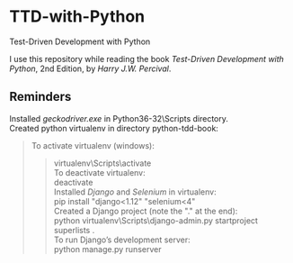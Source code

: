 # TTD-with-Python
Test-Driven Development with Python

I use this repository while reading the book *Test-Driven Development with Python*, 2nd Edition, by *Harry J.W. Percival*.


## Reminders
Installed *geckodriver.exe* in Python36-32\Scripts directory.  
Created python virtualenv in directory python-tdd-book:  
>To activate virtualenv (windows):  
>>virtualenv\Scripts\activate  
>To deactivate virtualenv:  
>>deactivate  
Installed *Django* and *Selenium* in virtualenv:  
    pip install "django<1.12" "selenium<4"  
Created a Django project (note the "." at the end):  
    python virtualenv\Scripts\django-admin.py startproject superlists .  
To run Django’s development server:  
    python manage.py runserver  

